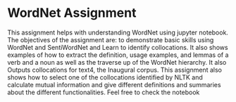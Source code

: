 # WordNet Assignment
This assignment helps with understanding WordNet using jupyter notebook. The objectives of the assignment are: to demonstrate basic skills using WordNet and SentiWordNet
and Learn to identify collocations. It also shows examples of how to extract the definition, usage examples, and lemmas of a verb and a noun as well as the traverse up of the WordNet hierarchy. It also Outputs collocations for text4, the Inaugural corpus. This assignment also shows how to select one of the collocations identified by NLTK and calculate mutual information and give different definitions and summaries about the different functionalities. Feel free to check the notebook
